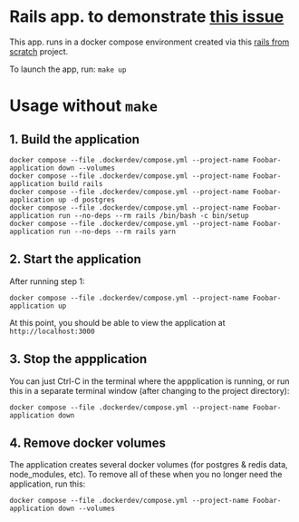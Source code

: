 # Rails app. to demonstrate [this issue](https://github.com/rails/importmap-rails/issues/137)

This app. runs in a docker compose environment created via this [rails from scratch](https://github.com/digitalronin/rails-from-scratch) project.

To launch the app, run: `make up`

# Usage without `make`

## 1. Build the application

```
docker compose --file .dockerdev/compose.yml --project-name Foobar-application down --volumes
docker compose --file .dockerdev/compose.yml --project-name Foobar-application build rails
docker compose --file .dockerdev/compose.yml --project-name Foobar-application up -d postgres
docker compose --file .dockerdev/compose.yml --project-name Foobar-application run --no-deps --rm rails /bin/bash -c bin/setup
docker compose --file .dockerdev/compose.yml --project-name Foobar-application run --no-deps --rm rails yarn
```

## 2. Start the application

After running step 1:

```
docker compose --file .dockerdev/compose.yml --project-name Foobar-application up
```

At this point, you should be able to view the application at `http://localhost:3000`

## 3. Stop the appplication

You can just Ctrl-C in the terminal where the appplication is running, or run this in a separate terminal window (after changing to the project directory):

```
docker compose --file .dockerdev/compose.yml --project-name Foobar-application down
```

## 4. Remove docker volumes

The application creates several docker volumes (for postgres & redis data, node_modules, etc). To remove all of these when you no longer need the application, run this:

```
docker compose --file .dockerdev/compose.yml --project-name Foobar-application down --volumes
```
